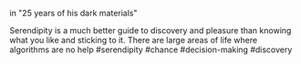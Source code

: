 in "25 years of his dark materials"

Serendipity is a much better guide to discovery and pleasure than knowing what you like and sticking to it. There are large areas of life where algorithms are no help
#serendipity #chance #decision-making #discovery 

